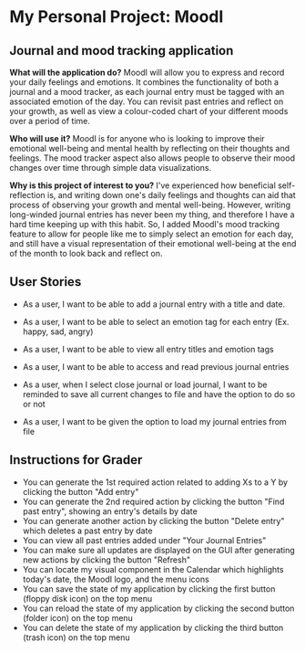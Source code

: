 # My Personal Project: MoodI

## Journal and mood tracking application

**What will the application do?**
MoodI will allow you to express and record your daily feelings and emotions. It combines the functionality of both
a journal and a mood tracker, as each journal entry must be tagged with an associated emotion of the day. You can 
revisit past entries and reflect on your growth, as well as view a colour-coded chart of your different moods over
a period of time.

**Who will use it?**
MoodI is for anyone who is looking to improve their emotional well-being and mental health by reflecting on their 
thoughts and feelings. The mood tracker aspect also allows people to observe their mood changes over time through
simple data visualizations.

**Why is this project of interest to you?**
I've experienced how beneficial self-reflection is, and writing down one's daily feelings and thoughts can aid that
process of observing your growth and mental well-being. However, writing long-winded journal entries has
never been my thing, and therefore I have a hard time keeping up with this habit. So, I added MoodI's mood 
tracking feature to allow for people like me to simply select an emotion for each day, and still have a visual 
representation of their emotional well-being at the end of the month to look back and reflect on. 

## User Stories
- As a user, I want to be able to add a journal entry with a title and date.
- As a user, I want to be able to select an emotion tag for each entry (Ex. happy, sad, angry)
- As a user, I want to be able to view all entry titles and emotion tags
- As a user, I want to be able to access and read previous journal entries

- As a user, when I select close journal or load journal, I want to be reminded to save all current changes to file 
and have the option to do so or not
- As a user, I want to be given the option to load my journal entries from file

## Instructions for Grader
- You can generate the 1st required action related to adding Xs to a Y by clicking the button "Add entry"
- You can generate the 2nd required action by clicking the button "Find past entry", showing an entry's details by date
- You can generate another action by clicking the button "Delete entry" which deletes a past entry by date
- You can view all past entries added under "Your Journal Entries"
- You can make sure all updates are displayed on the GUI after generating new actions by clicking the button "Refresh"
- You can locate my visual component in the Calendar which highlights today's date, the MoodI logo, and the menu icons
- You can save the state of my application by clicking the first button (floppy disk icon) on the top menu
- You can reload the state of my application by clicking the second button (folder icon) on the top menu
- You can delete the state of my application by clicking the third button (trash icon) on the top menu